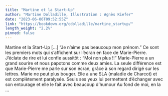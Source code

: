 ```yaml
---
title: "Martine et la Start-Up"
author: "Martine Dolladille, Illustration : Agnès Kiefer"
date: "2023-06-06T09:52:55Z"
link: "https://bookdown.org/cdolladille/martine_startup/"
length_weight: "2.2%"
pinned: false
---
```


Martine et la Start-Up [...] “Je n’aime pas beaucoup mon prénom.” Ce sont les premiers mots qui s’affichent sur l’écran en face de Marie-Pierre. J’éclate de rire et lui confie aussitôt : “Moi non plus !!” Marie-Pierre a un grand sourire et nous papotons comme deux amies. La seule différence est que Marie-Pierre me parle sur son écran, grâce à son regard dirigé sur les lettres. Marie ne peut plus bouger. Elle a une SLA (maladie de Charcot) et est complètement paralysée. Seuls ses yeux lui permettent d’échanger avec son entourage et elle le fait avec beaucoup d’humour Au fond de moi, en la ...
